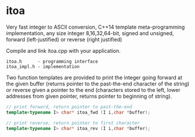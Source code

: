 # itoa
Very fast integer to ASCII conversion, C++14 template meta-programming implementation, any size integer 8,16,32,64-bit, signed and unsigned, forward (left-justified) or reverse (right justified)

Compile and link itoa.cpp with your application.

    itoa.h      - programming interface
    itoa_impl.h - implementation

Two function templates are provided to print the integer going forward at the given buffer (returns pointer to the past-the-end character of the string) or reverse given a pointer to the end (characters stored to the left, lower addresses from given pointer, returns pointer to beginning of string).

```c++
// print forward, return pointer to past-the-end
template<typename I> char* itoa_fwd (I i,char *buffer);

// print reverse, return pointer to first character
template<typename I> char* itoa_rev (I i,char *buffer);
```
